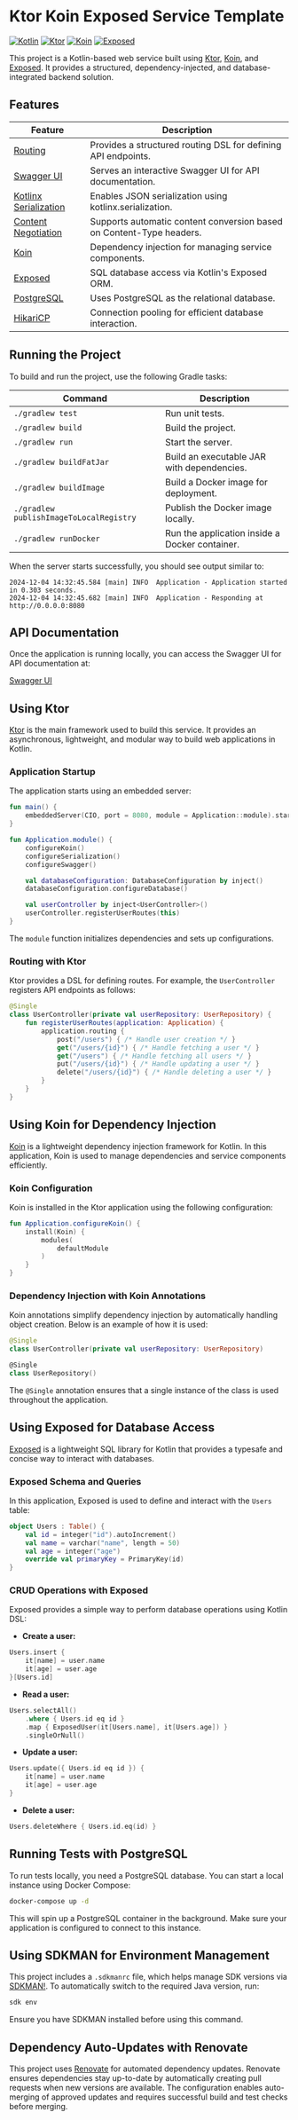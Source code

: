 # Ktor Koin Exposed Service Template

[![Kotlin](https://img.shields.io/badge/Kotlin-2.1.10-blue.svg)](https://kotlinlang.org)
[![Ktor](https://img.shields.io/badge/Ktor-3.1.1-blue.svg)](https://ktor.io)
[![Koin](https://img.shields.io/badge/Koin-4.0.2-blue.svg)](https://insert-koin.io)
[![Exposed](https://img.shields.io/badge/Exposed-0.60.0-blue.svg)](https://www.jetbrains.com/exposed)

This project is a Kotlin-based web service built using [Ktor](https://ktor.io), [Koin](https://insert-koin.io/), and [Exposed](https://github.com/JetBrains/Exposed). It provides a structured, dependency-injected, and database-integrated backend solution.

## Features

| Feature                                                          | Description                                                          |
|------------------------------------------------------------------|----------------------------------------------------------------------|
| [Routing](https://ktor.io/docs/routing.html)                     | Provides a structured routing DSL for defining API endpoints.        |
| [Swagger UI](https://ktor.io/docs/openapi.html)                  | Serves an interactive Swagger UI for API documentation.              |
| [Kotlinx Serialization](https://ktor.io/docs/serialization.html) | Enables JSON serialization using kotlinx.serialization.              |
| [Content Negotiation](https://ktor.io/docs/serialization.html)   | Supports automatic content conversion based on Content-Type headers. |
| [Koin](https://insert-koin.io/)                                  | Dependency injection for managing service components.                |
| [Exposed](https://github.com/JetBrains/Exposed)                  | SQL database access via Kotlin's Exposed ORM.                        |
| [PostgreSQL](https://www.postgresql.org/)                        | Uses PostgreSQL as the relational database.                          |
| [HikariCP](https://github.com/brettwooldridge/HikariCP)          | Connection pooling for efficient database interaction.               |

## Running the Project

To build and run the project, use the following Gradle tasks:

| Command                                 | Description                                    |
|-----------------------------------------|------------------------------------------------|
| `./gradlew test`                        | Run unit tests.                                |
| `./gradlew build`                       | Build the project.                             |
| `./gradlew run`                         | Start the server.                              |
| `./gradlew buildFatJar`                 | Build an executable JAR with dependencies.     |
| `./gradlew buildImage`                  | Build a Docker image for deployment.           |
| `./gradlew publishImageToLocalRegistry` | Publish the Docker image locally.              |
| `./gradlew runDocker`                   | Run the application inside a Docker container. |

When the server starts successfully, you should see output similar to:

```
2024-12-04 14:32:45.584 [main] INFO  Application - Application started in 0.303 seconds.
2024-12-04 14:32:45.682 [main] INFO  Application - Responding at http://0.0.0.0:8080
```

## API Documentation

Once the application is running locally, you can access the Swagger UI for API documentation at:

[Swagger UI](http://localhost:8080/swagger)

## Using Ktor

[Ktor](https://ktor.io/) is the main framework used to build this service. It provides an asynchronous, lightweight, and modular way to build web applications in Kotlin.

### Application Startup

The application starts using an embedded server:

```kotlin
fun main() {
    embeddedServer(CIO, port = 8080, module = Application::module).start(wait = true)
}

fun Application.module() {
    configureKoin()
    configureSerialization()
    configureSwagger()

    val databaseConfiguration: DatabaseConfiguration by inject()
    databaseConfiguration.configureDatabase()

    val userController by inject<UserController>()
    userController.registerUserRoutes(this)
}
```

The `module` function initializes dependencies and sets up configurations.

### Routing with Ktor

Ktor provides a DSL for defining routes. For example, the `UserController` registers API endpoints as follows:

```kotlin
@Single
class UserController(private val userRepository: UserRepository) {
    fun registerUserRoutes(application: Application) {
        application.routing {
            post("/users") { /* Handle user creation */ }
            get("/users/{id}") { /* Handle fetching a user */ }
            get("/users") { /* Handle fetching all users */ }
            put("/users/{id}") { /* Handle updating a user */ }
            delete("/users/{id}") { /* Handle deleting a user */ }
        }
    }
}
```

## Using Koin for Dependency Injection

[Koin](https://insert-koin.io/) is a lightweight dependency injection framework for Kotlin. In this application, Koin is used to manage dependencies and service components efficiently.

### Koin Configuration

Koin is installed in the Ktor application using the following configuration:

```kotlin
fun Application.configureKoin() {
    install(Koin) {
        modules(
            defaultModule
        )
    }
}
```

### Dependency Injection with Koin Annotations

Koin annotations simplify dependency injection by automatically handling object creation. Below is an example of how it is used:

```kotlin
@Single
class UserController(private val userRepository: UserRepository)

@Single
class UserRepository()
```

The `@Single` annotation ensures that a single instance of the class is used throughout the application.

## Using Exposed for Database Access

[Exposed](https://github.com/JetBrains/Exposed) is a lightweight SQL library for Kotlin that provides a typesafe and concise way to interact with databases.

### Exposed Schema and Queries

In this application, Exposed is used to define and interact with the `Users` table:

```kotlin
object Users : Table() {
    val id = integer("id").autoIncrement()
    val name = varchar("name", length = 50)
    val age = integer("age")
    override val primaryKey = PrimaryKey(id)
}
```

### CRUD Operations with Exposed

Exposed provides a simple way to perform database operations using Kotlin DSL:

- **Create a user:**

```kotlin
Users.insert {
    it[name] = user.name
    it[age] = user.age
}[Users.id]
```

- **Read a user:**

```kotlin
Users.selectAll()
    .where { Users.id eq id }
    .map { ExposedUser(it[Users.name], it[Users.age]) }
    .singleOrNull()
```

- **Update a user:**

```kotlin
Users.update({ Users.id eq id }) {
    it[name] = user.name
    it[age] = user.age
}
```

- **Delete a user:**

```kotlin
Users.deleteWhere { Users.id.eq(id) }
```

## Running Tests with PostgreSQL

To run tests locally, you need a PostgreSQL database. You can start a local instance using Docker Compose:

```sh
docker-compose up -d
```

This will spin up a PostgreSQL container in the background. Make sure your application is configured to connect to this instance.

## Using SDKMAN for Environment Management

This project includes a `.sdkmanrc` file, which helps manage SDK versions via [SDKMAN!](https://sdkman.io/). To automatically switch to the required Java version, run:

```sh
sdk env
```

Ensure you have SDKMAN installed before using this command.

## Dependency Auto-Updates with Renovate

This project uses [Renovate](https://docs.renovatebot.com/) for automated dependency updates. Renovate ensures dependencies stay up-to-date by automatically creating pull requests when new versions are available. The configuration enables auto-merging of approved updates and requires successful build and test checks before merging.

